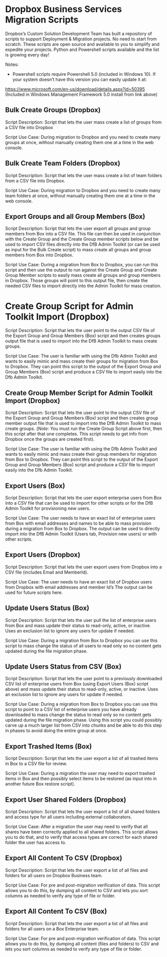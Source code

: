 # Dropbox Business Services Migration Scripts

Dropbox’s Custom Solution Development Team has built a repository of scripts to support Deployment & Migration projects. No need to start from scratch. These scripts are open source and available to you to simplify and expedite your projects. Python and Powershell scripts available and the list is growing every day!

Notes:

- Powershell scripts require Powershell 5.0 (included in Windows 10). If your system doesn’t have this version you can easily update it at:

https://www.microsoft.com/en-us/download/details.aspx?id=50395
(Included in Windows Management Framework 5.0 install from link above)


## Bulk Create Groups (Dropbox)
Script Description: Script that lets the user mass create a list of groups from a CSV file into Dropbox

Script Use Case: During migration to Dropbox and you need to create many groups at once, without manually creating them one at a time in the web console.


## Bulk Create Team Folders (Dropbox)
Script Description: Script that lets the user mass create a list of team folders from a CSV file into Dropbox.

Script Use Case: During migration to Dropbox and you need to create many team folders at once, without manually creating them one at a time in the web console.


## Export Groups and all Group Members (Box)
Script Description: Script that lets the user export all groups and group members from Box into a CSV file. This file can then be used in conjunction with the Create Group  and the Create Group member scripts below and be used to import CSV files directly into the DfB Admin Toolkit (or can be used as input for the Bulk Create script) to mass create all groups and group members from Box into Dropbox.

Script Use Case: During a migration from Box to Dropbox, you can run this script and then use the output to run against the Create Group and Create Group Member scripts to easily mass create all groups and group members in Dropbox. Those groups will point to this output file, then create the needed CSV files to import directly into the Admin Toolkit for mass creation.


# Create Group Script for Admin Toolkit Import (Dropbox)
Script Description: Script that lets the user point to the output CSV file of the Export Group and Group Members (Box) script and then creates groups output file that is used to import into the DfB Admin Toolkit to mass create groups.

Script Use Case: The user is familiar with using the Dfb Admin Toolkit and wants to easily mimic and mass create their groups for migration from Box to Dropbox. They can point this script to the output of the Export Group and Group Members (Box) script and produce a CSV file to import easily into the Dfb Admin Toolkit.


## Create Group Member Script for Admin Toolkit Import (Dropbox)
Script Description: Script that lets the user point to the output CSV file of the Export Group and Group Members (Box) script and then creates group member output file that is used to import into the DfB Admin Toolkit to mass create groups. (*Note*: You must run the Create Group Script above first, then this script after that one completes. This script needs to get info from Dropbox once the groups are created first).

Script Use Case: The user is familiar with using the Dfb Admin Toolkit and wants to easily mimic and mass create their group members for migration from Box to Dropbox. They can point this script to the output of the Export Group and Group Members (Box) script and produce a CSV file to import easily into the Dfb Admin Toolkit.


## Export Users (Box) 
Script Description: Script that lets the user export enterprise users from Box into a CSV file that can be used to import for other scripts or for the DfB Admin Toolkit for provisioning new users.

Script Use Case: The user needs to have an exact list of enterprise users from Box with email addresses and names to be able to mass provision during a migration from Box to Dropbox. The output can be used to directly import into the DfB Admin Toolkit (Users tab, Provision new users) or with other scripts.


## Export Users (Dropbox)
Script Description: Script that lets the user export users from Dropbox into a CSV file (includes Email and MemberId).

Script Use Case: The user needs to have an exact list of Dropbox users from Dropbox with email addresses and member Id’s The output can be used for future scripts here.


## Update Users Status (Box)
Script Description: Script that lets the user pull the list of enterprise users from Box and mass update their status to read-only, active, or inactive. Uses an exclusion list to ignore any users for update if needed.

Script Use Case: During a migration from Box to Dropbox you can use this script to mass change the status of all users to read only so no content gets updated during the file migration phase.


## Update Users Status from CSV (Box)
Script Description: Script that lets the user point to a previously downloaded CSV list of enterprise users from Box  (using Export Users (Box) script above) and mass update their status to read-only, active, or inactive. Uses an exclusion list to ignore any users for update if needed.

Script Use Case: During a migration from Box to Dropbox you can use this script to point to a CSV list of enterprise users you have already downloaded to mass change the status to read only so no content gets updated during the file migration phase. Using this script you could possibly carve up a much larger list from CSV into chunks and be able to do this step in phases to avoid doing the entire group at once.


## Export Trashed Items (Box)
Script Description: Script that lets the user export a list of all trashed items in Box to a CSV file for review.

Script Use Case: During a migration the user may need to export trashed items in Box and then possibly select items to be restored (as input into in another future Box restore script).


## Export User Shared Folders (Dropbox)
Script Description: Script that lets the user export a list of all shared folders and access type for all users including external collaborators.

Script Use Case: After a migration the user may need to verify that all shares have been correctly applied to all shared folders. This script allows you to do that, and to verify that access types are correct for each shared folder the user has access to.


## Export All Content To CSV (Dropbox)
Script Description: Script that lets the user export a list of all files and folders for all users on Dropbox Business team.

Script Use Case: For pre and post-migration verification of data. This script allows you to do this, by dumping all content to CSV and lets you sort columns as needed to verify any type of file or folder.


## Export All Content To CSV (Box)
Script Description: Script that lets the user export a list of all files and folders for all users on a Box Enterprise team.

Script Use Case: For pre and post-migration verification of data. This script allows you to do this, by dumping all content (files and folders) to CSV and lets you sort columns as needed to verify any type of file or folder.
